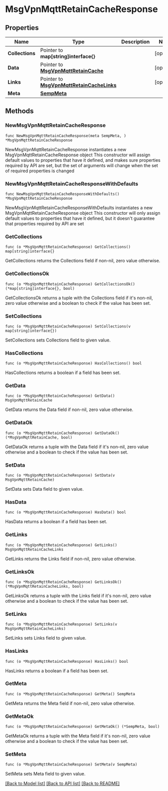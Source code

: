 # MsgVpnMqttRetainCacheResponse

## Properties

Name | Type | Description | Notes
------------ | ------------- | ------------- | -------------
**Collections** | Pointer to **map[string]interface{}** |  | [optional] 
**Data** | Pointer to [**MsgVpnMqttRetainCache**](MsgVpnMqttRetainCache.md) |  | [optional] 
**Links** | Pointer to [**MsgVpnMqttRetainCacheLinks**](MsgVpnMqttRetainCacheLinks.md) |  | [optional] 
**Meta** | [**SempMeta**](SempMeta.md) |  | 

## Methods

### NewMsgVpnMqttRetainCacheResponse

`func NewMsgVpnMqttRetainCacheResponse(meta SempMeta, ) *MsgVpnMqttRetainCacheResponse`

NewMsgVpnMqttRetainCacheResponse instantiates a new MsgVpnMqttRetainCacheResponse object
This constructor will assign default values to properties that have it defined,
and makes sure properties required by API are set, but the set of arguments
will change when the set of required properties is changed

### NewMsgVpnMqttRetainCacheResponseWithDefaults

`func NewMsgVpnMqttRetainCacheResponseWithDefaults() *MsgVpnMqttRetainCacheResponse`

NewMsgVpnMqttRetainCacheResponseWithDefaults instantiates a new MsgVpnMqttRetainCacheResponse object
This constructor will only assign default values to properties that have it defined,
but it doesn't guarantee that properties required by API are set

### GetCollections

`func (o *MsgVpnMqttRetainCacheResponse) GetCollections() map[string]interface{}`

GetCollections returns the Collections field if non-nil, zero value otherwise.

### GetCollectionsOk

`func (o *MsgVpnMqttRetainCacheResponse) GetCollectionsOk() (*map[string]interface{}, bool)`

GetCollectionsOk returns a tuple with the Collections field if it's non-nil, zero value otherwise
and a boolean to check if the value has been set.

### SetCollections

`func (o *MsgVpnMqttRetainCacheResponse) SetCollections(v map[string]interface{})`

SetCollections sets Collections field to given value.

### HasCollections

`func (o *MsgVpnMqttRetainCacheResponse) HasCollections() bool`

HasCollections returns a boolean if a field has been set.

### GetData

`func (o *MsgVpnMqttRetainCacheResponse) GetData() MsgVpnMqttRetainCache`

GetData returns the Data field if non-nil, zero value otherwise.

### GetDataOk

`func (o *MsgVpnMqttRetainCacheResponse) GetDataOk() (*MsgVpnMqttRetainCache, bool)`

GetDataOk returns a tuple with the Data field if it's non-nil, zero value otherwise
and a boolean to check if the value has been set.

### SetData

`func (o *MsgVpnMqttRetainCacheResponse) SetData(v MsgVpnMqttRetainCache)`

SetData sets Data field to given value.

### HasData

`func (o *MsgVpnMqttRetainCacheResponse) HasData() bool`

HasData returns a boolean if a field has been set.

### GetLinks

`func (o *MsgVpnMqttRetainCacheResponse) GetLinks() MsgVpnMqttRetainCacheLinks`

GetLinks returns the Links field if non-nil, zero value otherwise.

### GetLinksOk

`func (o *MsgVpnMqttRetainCacheResponse) GetLinksOk() (*MsgVpnMqttRetainCacheLinks, bool)`

GetLinksOk returns a tuple with the Links field if it's non-nil, zero value otherwise
and a boolean to check if the value has been set.

### SetLinks

`func (o *MsgVpnMqttRetainCacheResponse) SetLinks(v MsgVpnMqttRetainCacheLinks)`

SetLinks sets Links field to given value.

### HasLinks

`func (o *MsgVpnMqttRetainCacheResponse) HasLinks() bool`

HasLinks returns a boolean if a field has been set.

### GetMeta

`func (o *MsgVpnMqttRetainCacheResponse) GetMeta() SempMeta`

GetMeta returns the Meta field if non-nil, zero value otherwise.

### GetMetaOk

`func (o *MsgVpnMqttRetainCacheResponse) GetMetaOk() (*SempMeta, bool)`

GetMetaOk returns a tuple with the Meta field if it's non-nil, zero value otherwise
and a boolean to check if the value has been set.

### SetMeta

`func (o *MsgVpnMqttRetainCacheResponse) SetMeta(v SempMeta)`

SetMeta sets Meta field to given value.



[[Back to Model list]](../README.md#documentation-for-models) [[Back to API list]](../README.md#documentation-for-api-endpoints) [[Back to README]](../README.md)


